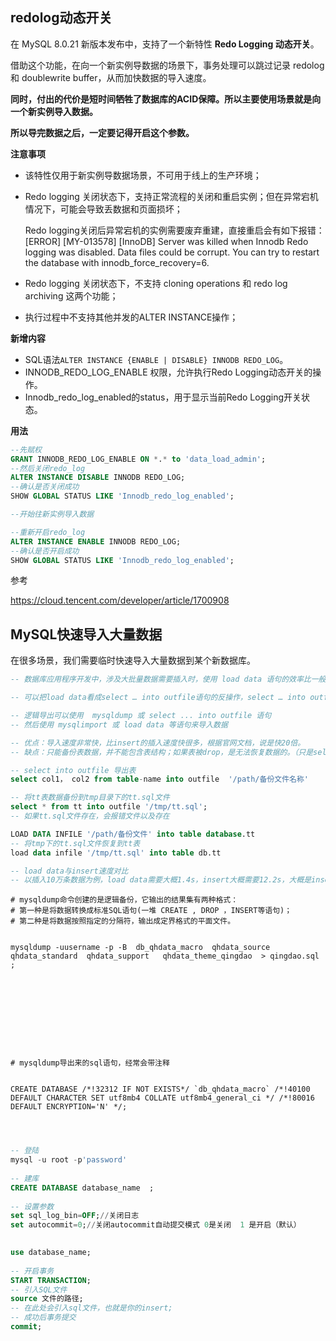 ## redolog动态开关

在 MySQL 8.0.21 新版本发布中，支持了一个新特性 **Redo Logging 动态开关**。

借助这个功能，在向一个新实例导数据的场景下，事务处理可以跳过记录 redolog 和 doublewrite buffer，从而加快数据的导入速度。

**同时，付出的代价是短时间牺牲了数据库的ACID保障。所以主要使用场景就是向一个新实例导入数据。**

**所以导完数据之后，一定要记得开启这个参数。**

**注意事项**

- 该特性仅用于新实例导数据场景，不可用于线上的生产环境；

- Redo logging 关闭状态下，支持正常流程的关闭和重启实例；但在异常宕机情况下，可能会导致丢数据和页面损坏；

  Redo logging关闭后异常宕机的实例需要废弃重建，直接重启会有如下报错：[ERROR] [MY-013578] [InnoDB] Server was killed when Innodb Redo logging was disabled. Data files could be corrupt. You can try to restart the database with innodb_force_recovery=6.

- Redo logging 关闭状态下，不支持 cloning operations 和 redo log archiving 这两个功能；

- 执行过程中不支持其他并发的ALTER INSTANCE操作；



**新增内容**

- SQL语法`ALTER INSTANCE {ENABLE | DISABLE} INNODB REDO_LOG`。
- INNODB_REDO_LOG_ENABLE 权限，允许执行Redo Logging动态开关的操作。
- Innodb_redo_log_enabled的status，用于显示当前Redo Logging开关状态。



**用法**

```sql
--先赋权
GRANT INNODB_REDO_LOG_ENABLE ON *.* to 'data_load_admin';
--然后关闭redo_log
ALTER INSTANCE DISABLE INNODB REDO_LOG;
--确认是否关闭成功
SHOW GLOBAL STATUS LIKE 'Innodb_redo_log_enabled';

--开始往新实例导入数据

--重新开启redo_log
ALTER INSTANCE ENABLE INNODB REDO_LOG;
--确认是否开启成功
SHOW GLOBAL STATUS LIKE 'Innodb_redo_log_enabled';
```



参考

https://cloud.tencent.com/developer/article/1700908





## MySQL快速导入大量数据





在很多场景，我们需要临时快速导入大量数据到某个新数据库。





```sql
-- 数据库应用程序开发中，涉及大批量数据需要插入时，使用 load data 语句的效率比一般的 insert 语句的高很多

-- 可以把load data看成select … into outfile语句的反操作，select … into outfile将数据库表中的数据导出保存到一个文件中。

-- 逻辑导出可以使用  mysqldump 或 select ... into outfile 语句
-- 然后使用 mysqlimport 或 load data 等语句来导入数据

-- 优点：导入速度非常快，比insert的插入速度快很多，根据官网文档，说是快20倍。
-- 缺点：只能备份表数据，并不能包含表结构；如果表被drop，是无法恢复数据的。（只是select ... into outfile）

-- select into outfile 导出表
select col1， col2 from table-name into outfile  '/path/备份文件名称'

-- 将tt表数据备份到tmp目录下的tt.sql文件
select * from tt into outfile '/tmp/tt.sql';
-- 如果tt.sql文件存在，会报错文件以及存在

LOAD DATA INFILE '/path/备份文件' into table database.tt
-- 将tmp下的tt.sql文件恢复到tt表
load data infile '/tmp/tt.sql' into table db.tt

-- load data与insert速度对比
-- 以插入10万条数据为例，load data需要大概1.4s，insert大概需要12.2s，大概是insert的12倍。

```



```shell
# mysqldump命令创建的是逻辑备份，它输出的结果集有两种格式：
# 第一种是将数据转换成标准SQL语句(一堆 CREATE , DROP ，INSERT等语句)；
# 第二种是将数据按照指定的分隔符，输出成定界格式的平面文件。


mysqldump -uusername -p -B  db_qhdata_macro  qhdata_source  qhdata_standard  qhdata_support   qhdata_theme_qingdao  > qingdao.sql ;










# mysqldump导出来的sql语句，经常会带注释


CREATE DATABASE /*!32312 IF NOT EXISTS*/ `db_qhdata_macro` /*!40100 DEFAULT CHARACTER SET utf8mb4 COLLATE utf8mb4_general_ci */ /*!80016 DEFAULT ENCRYPTION='N' */;




```











```sql
-- 登陆
mysql -u root -p'password'
 
-- 建库
CREATE DATABASE database_name  ;
 
-- 设置参数
set sql_log_bin=OFF;//关闭日志
set autocommit=0;//关闭autocommit自动提交模式 0是关闭  1 是开启（默认）
 

use database_name;
 
-- 开启事务
START TRANSACTION;
-- 引入SQL文件
source 文件的路径;
-- 在此处会引入sql文件，也就是你的insert;
-- 成功后事务提交 
commit;


```

